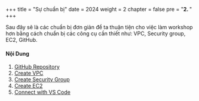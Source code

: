 +++
title = "Sự chuẩn bị"
date = 2024
weight = 2
chapter = false
pre = "<b>2. </b>"
+++

Sau đây sẽ là các chuẩn bị đơn giản để ta thuận tiện cho việc làm workshop hơn bằng cách chuẩn bị các công cụ cần thiết như: VPC, Security group, EC2, GitHub.

#### Nội Dung

1. [GitHub Repository](1-github)
2. [Create VPC](2-vpc)
3. [Create Security Group](3-securitygroup)
4. [Create EC2](4-ec2)
5. [Connect with VS Code](5-vscode)
